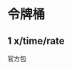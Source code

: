 # 令牌桶

## 1 x/time/rate

官方包                                                                                                                                                                                



